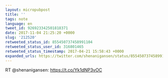 ```yaml
---
layout: micropubpost
title: ''
tags: note
language: en
tweet_id: 926923342501818371
date: 2017-11-04 21:25:20 +0000
slug: '212520'
retweeted_status_id: 855450737458991104
retweeted_status_user_id: 316801465
retweeted_status_timestamp: 2017-04-21 15:58:43 +0000
expanded_urls: https://twitter.com/shenanigansen/status/855450737458991104/photo/1,https://twitter.com/shenanigansen/status/855450737458991104/photo/1
---
```

RT @shenanigansen: https://t.co/Yk1dNP3vOC
